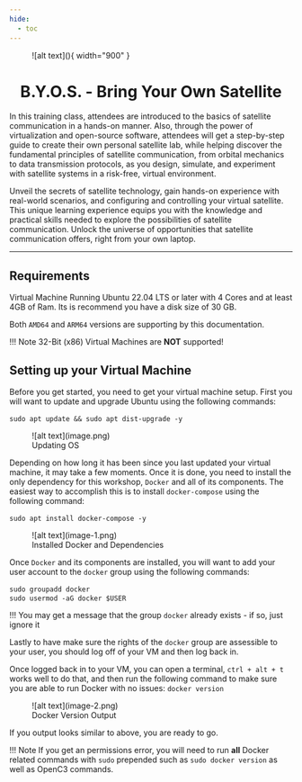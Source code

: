 ```yaml
---
hide:
  - toc
---
```


<figure markdown>
![alt text](<Ethos Labs-YT_Banner.png>){ width="900" }
</figure>

<h1 style="text-align: center;"> B.Y.O.S. - Bring Your Own Satellite</h1>

In this training class, attendees are introduced to the basics of satellite communication in a hands-on manner. Also, through the power of virtualization and open-source software, attendees will get a step-by-step guide to create their own personal satellite lab, while helping discover the fundamental principles of satellite communication, from orbital mechanics to data transmission protocols, as you design, simulate, and experiment with satellite systems in a risk-free, virtual environment.

Unveil the secrets of satellite technology, gain hands-on experience with real-world scenarios, and configuring and controlling your virtual satellite. This unique learning experience equips you with the knowledge and practical skills needed to explore the possibilities of satellite communication. Unlock the universe of opportunities that satellite communication offers, right from your own laptop.

---
## Requirements
Virtual Machine Running Ubuntu 22.04 LTS or later with 4 Cores and at least 4GB of Ram. Its is recommend you have a disk size of 30 GB.

Both ```AMD64``` and ```ARM64``` versions are supporting by this documentation. 

!!! Note
    32-Bit (x86) Virtual Machines are **NOT** supported!

## Setting up your Virtual Machine
Before you get started, you need to get your virtual machine setup. First you will want to update and upgrade Ubuntu using the following commands:
```
sudo apt update && sudo apt dist-upgrade -y
```

<figure markdown>
![alt text](image.png)
  <figcaption>Updating OS</figcaption>
</figure>

Depending on how long it has been since you last updated your virtual machine, it may take a few moments. Once it is done, you need to install the only dependency for this workshop, ```Docker``` and all of its components. The easiest way to accomplish this is to install ```docker-compose``` using the following command:

```
sudo apt install docker-compose -y
```
<figure markdown>
![alt text](image-1.png)
  <figcaption>Installed Docker and Dependencies</figcaption>
</figure>

Once ```Docker``` and its components are installed, you will want to add your user account to the ```docker``` group using the following commands:

```
sudo groupadd docker
sudo usermod -aG docker $USER
```

!!!
    You may get a message that the group ```docker``` already exists - if so, just ignore it

Lastly to have make sure the rights of the ```docker``` group are assessible to your user, you should log off of your VM and then log back in.   

Once logged back in to your VM, you can open a terminal, ```ctrl + alt + t``` works well to do that, and then run the following command to make sure you are able to run Docker with no issues: ```docker version```

<figure markdown>
![alt text](image-2.png)
  <figcaption>Docker Version Output</figcaption>
</figure>

If you output looks similar to above, you are ready to go.

!!! Note
    If you get an permissions error, you will need to run **all** Docker related commands with ```sudo``` prepended such as ```sudo docker version``` as well as OpenC3 commands.

